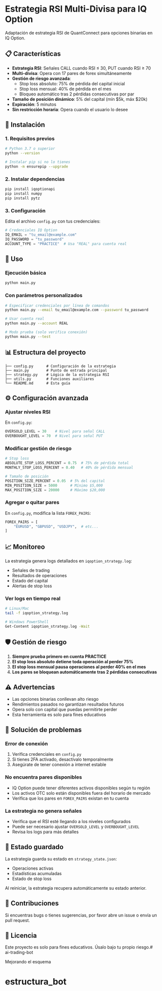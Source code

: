 # Estrategia RSI Multi-Divisa para IQ Option

Adaptación de estrategia RSI de QuantConnect para opciones binarias en IQ Option.

## 📋 Características

- **Estrategia RSI**: Señales CALL cuando RSI ≤ 30, PUT cuando RSI ≥ 70
- **Multi-divisa**: Opera con 17 pares de forex simultáneamente
- **Gestión de riesgo avanzada**:
  - Stop loss absoluto: 75% de pérdida del capital inicial
  - Stop loss mensual: 40% de pérdida en el mes
  - Bloqueo automático tras 2 pérdidas consecutivas por par
- **Tamaño de posición dinámico**: 5% del capital (mín $5k, máx $20k)
- **Expiración**: 5 minutos
- **Sin restricción horaria**: Opera cuando el usuario lo desee

## 🚀 Instalación

### 1. Requisitos previos

```bash
# Python 3.7 o superior
python --version

# Instalar pip si no lo tienes
python -m ensurepip --upgrade
```

### 2. Instalar dependencias

```bash
pip install iqoptionapi
pip install numpy
pip install pytz
```

### 3. Configuración

Edita el archivo `config.py` con tus credenciales:

```python
# Credenciales IQ Option
IQ_EMAIL = "tu_email@example.com"
IQ_PASSWORD = "tu_password"
ACCOUNT_TYPE = "PRACTICE"  # Usa "REAL" para cuenta real
```

## 📖 Uso

### Ejecución básica

```bash
python main.py
```

### Con parámetros personalizados

```bash
# Especificar credenciales por línea de comandos
python main.py --email tu_email@example.com --password tu_password

# Usar cuenta real
python main.py --account REAL

# Modo prueba (solo verifica conexión)
python main.py --test
```

## 📊 Estructura del proyecto

```
├── config.py      # Configuración de la estrategia
├── main.py        # Punto de entrada principal
├── strategy.py    # Lógica de la estrategia RSI
├── utils.py       # Funciones auxiliares
└── README.md      # Esta guía
```

## ⚙️ Configuración avanzada

### Ajustar niveles RSI

En `config.py`:
```python
OVERSOLD_LEVEL = 30    # Nivel para señal CALL
OVERBOUGHT_LEVEL = 70  # Nivel para señal PUT
```

### Modificar gestión de riesgo

```python
# Stop loss
ABSOLUTE_STOP_LOSS_PERCENT = 0.75  # 75% de pérdida total
MONTHLY_STOP_LOSS_PERCENT = 0.40   # 40% de pérdida mensual

# Tamaño de posición
POSITION_SIZE_PERCENT = 0.05  # 5% del capital
MIN_POSITION_SIZE = 5000      # Mínimo $5,000
MAX_POSITION_SIZE = 20000     # Máximo $20,000
```

### Agregar o quitar pares

En `config.py`, modifica la lista `FOREX_PAIRS`:
```python
FOREX_PAIRS = [
    "EURUSD", "GBPUSD", "USDJPY",  # etc...
]
```

## 📈 Monitoreo

La estrategia genera logs detallados en `iqoption_strategy.log`:

- Señales de trading
- Resultados de operaciones
- Estado del capital
- Alertas de stop loss

### Ver logs en tiempo real

```bash
# Linux/Mac
tail -f iqoption_strategy.log

# Windows PowerShell
Get-Content iqoption_strategy.log -Wait
```

## 🛡️ Gestión de riesgo

1. **Siempre prueba primero en cuenta PRACTICE**
2. **El stop loss absoluto detiene toda operación al perder 75%**
3. **El stop loss mensual pausa operaciones al perder 40% en el mes**
4. **Los pares se bloquean automáticamente tras 2 pérdidas consecutivas**

## ⚠️ Advertencias

- Las opciones binarias conllevan alto riesgo
- Rendimientos pasados no garantizan resultados futuros
- Opera solo con capital que puedas permitirte perder
- Esta herramienta es solo para fines educativos

## 🔧 Solución de problemas

### Error de conexión

1. Verifica credenciales en `config.py`
2. Si tienes 2FA activado, desactívalo temporalmente
3. Asegúrate de tener conexión a internet estable

### No encuentra pares disponibles

- IQ Option puede tener diferentes activos disponibles según tu región
- Los activos OTC solo están disponibles fuera del horario de mercado
- Verifica que los pares en `FOREX_PAIRS` existan en tu cuenta

### La estrategia no genera señales

- Verifica que el RSI esté llegando a los niveles configurados
- Puede ser necesario ajustar `OVERSOLD_LEVEL` y `OVERBOUGHT_LEVEL`
- Revisa los logs para más detalles

## 📝 Estado guardado

La estrategia guarda su estado en `strategy_state.json`:
- Operaciones activas
- Estadísticas acumuladas
- Estado de stop loss

Al reiniciar, la estrategia recupera automáticamente su estado anterior.

## 🤝 Contribuciones

Si encuentras bugs o tienes sugerencias, por favor abre un issue o envía un pull request.

## 📄 Licencia

Este proyecto es solo para fines educativos. Úsalo bajo tu propio riesgo.# ai-trading-bot

Mejorando el esquema
# estructura_bot
